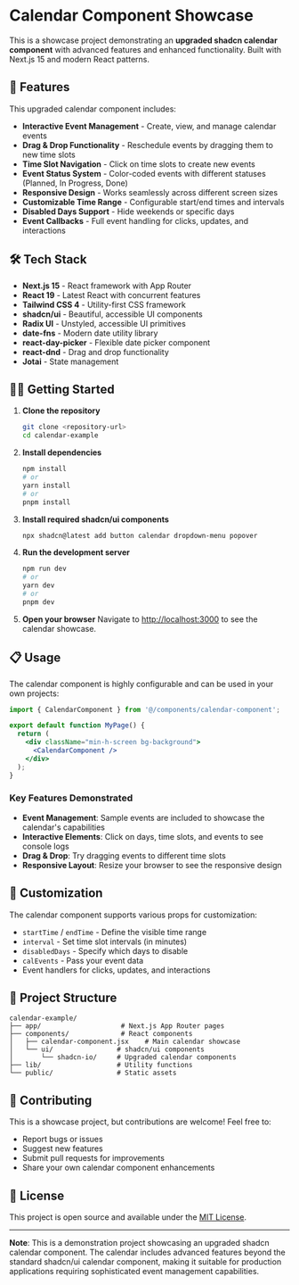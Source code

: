# Calendar Component Showcase

This is a showcase project demonstrating an **upgraded shadcn calendar component** with advanced features and enhanced functionality. Built with Next.js 15 and modern React patterns.

## 🚀 Features

This upgraded calendar component includes:

- **Interactive Event Management** - Create, view, and manage calendar events
- **Drag & Drop Functionality** - Reschedule events by dragging them to new time slots
- **Time Slot Navigation** - Click on time slots to create new events
- **Event Status System** - Color-coded events with different statuses (Planned, In Progress, Done)
- **Responsive Design** - Works seamlessly across different screen sizes
- **Customizable Time Range** - Configurable start/end times and intervals
- **Disabled Days Support** - Hide weekends or specific days
- **Event Callbacks** - Full event handling for clicks, updates, and interactions

## 🛠️ Tech Stack

- **Next.js 15** - React framework with App Router
- **React 19** - Latest React with concurrent features
- **Tailwind CSS 4** - Utility-first CSS framework
- **shadcn/ui** - Beautiful, accessible UI components
- **Radix UI** - Unstyled, accessible UI primitives
- **date-fns** - Modern date utility library
- **react-day-picker** - Flexible date picker component
- **react-dnd** - Drag and drop functionality
- **Jotai** - State management

## 🏃‍♂️ Getting Started

1. **Clone the repository**
   ```bash
   git clone <repository-url>
   cd calendar-example
   ```

2. **Install dependencies**
   ```bash
   npm install
   # or
   yarn install
   # or
   pnpm install
   ```

3. **Install required shadcn/ui components**
   ```bash
   npx shadcn@latest add button calendar dropdown-menu popover
   ```

4. **Run the development server**
   ```bash
   npm run dev
   # or
   yarn dev
   # or
   pnpm dev
   ```

5. **Open your browser**
   Navigate to [http://localhost:3000](http://localhost:3000) to see the calendar showcase.

## 📋 Usage

The calendar component is highly configurable and can be used in your own projects:

```jsx
import { CalendarComponent } from '@/components/calendar-component';

export default function MyPage() {
  return (
    <div className="min-h-screen bg-background">
      <CalendarComponent />
    </div>
  );
}
```

### Key Features Demonstrated

- **Event Management**: Sample events are included to showcase the calendar's capabilities
- **Interactive Elements**: Click on days, time slots, and events to see console logs
- **Drag & Drop**: Try dragging events to different time slots
- **Responsive Layout**: Resize your browser to see the responsive design

## 🎨 Customization

The calendar component supports various props for customization:

- `startTime` / `endTime` - Define the visible time range
- `interval` - Set time slot intervals (in minutes)
- `disabledDays` - Specify which days to disable
- `calEvents` - Pass your event data
- Event handlers for clicks, updates, and interactions

## 📁 Project Structure

```
calendar-example/
├── app/                    # Next.js App Router pages
├── components/             # React components
│   ├── calendar-component.jsx    # Main calendar showcase
│   └── ui/                # shadcn/ui components
│       └── shadcn-io/     # Upgraded calendar components
├── lib/                   # Utility functions
└── public/                # Static assets
```

## 🤝 Contributing

This is a showcase project, but contributions are welcome! Feel free to:

- Report bugs or issues
- Suggest new features
- Submit pull requests for improvements
- Share your own calendar component enhancements

## 📄 License

This project is open source and available under the [MIT License](LICENSE).

---

**Note**: This is a demonstration project showcasing an upgraded shadcn calendar component. The calendar includes advanced features beyond the standard shadcn/ui calendar component, making it suitable for production applications requiring sophisticated event management capabilities.
